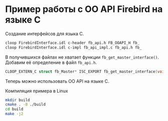 # Пример работы с OO API Firebird на языке C

Создание интерфейсов для языка C.

```bash
cloop FirebirdInterface.idl c-header fb_api.h FB_OOAPI_H fb_
cloop FirebirdInterface.idl c-impl fb_api_impl.c fb_api.h fb_
```

В получившихся файлах не хватает функции `fb_get_master_interface()`. Добавим её определение в файл `fb_api.h`.

```cpp
CLOOP_EXTERN_C struct fb_Master* ISC_EXPORT fb_get_master_interface(void);
```

Теперь можно использовать OO API на языке C.

Компиляция примера в Linux

```bash
mkdir build
cmake . -B ./build
cd build
make -j2
```

